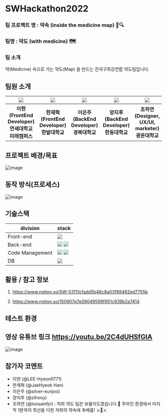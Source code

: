 # SWHackathon2022
### 팀 프로젝트 명 : 약속 (inside the medicine map) 💊🔍

### 팀명 : 약도 (with medicine) 🗺

### 팀 소개
약(Medicine) 속으로 가는 약도(Map) 을 만드는 전국구최강연합 약도팀입니다.

## 팀원 소개

| ![](https://github.com/LEE-Hyeon0771.png) | ![](https://github.com/JaeHyeokHan.png) | ![](https://github.com/silver-eunjoo.png) | ![](https://github.com/zihooy.png) | ![](https://github.com/loosainfjn.png) |
| :--------------------------------------: | :--------------------------------------: | :--------------------------------------: | :-----------------------------------: | :------------------------------------: |
|             **이현<br>(FrontEnd Developer)<br>연세대학교 미래캠퍼스**              |             **한재혁<br>(FrontEnd Developer)<br>한밭대학교**              |             **이은주<br>(BackEnd Developer)<br>경북대학교**              |            **양지후<br>(BackEnd Developer)<br>한동대학교**            |            **조하연<br>(Designer, UX/UI, marketer)<br>광운대학교**             |

## 프로젝트 배경/목표 


![image](https://user-images.githubusercontent.com/29768779/175483548-78dad507-556f-4c34-93a0-dc72b5e2fe65.png)


## 동작 방식(프로세스)


![image](https://user-images.githubusercontent.com/29768779/175483186-b67060af-bb02-4971-907c-fe1d7033e261.png)


## 기술스택

| division        | stack                                                                                                                                                                                                                                                                                                       |
| --------------- | ----------------------------------------------------------------------------------------------------------------------------------------------------------------------------------------------------------------------------------------------------------------------------------------------------------- |
| Front-end       | <img src="https://img.shields.io/badge/react-61DAFB?style=for-the-badge&logo=react&logoColor=black">  |
| Back-end        |  <img src="https://img.shields.io/badge/springboot-6DB33F?style=for-the-badge&logo=springboot&logoColor=black"> <img src="https://img.shields.io/badge/jpa-6DB33F?style=for-the-badge&logo=springboot&logoColor=black">|
| Code Management | <img src="https://img.shields.io/badge/git-F05032?style=for-the-badge&logo=git&logoColor=black"> <img src="https://img.shields.io/badge/github-181717?style=for-the-badge&logo=github&logoColor=black"> |
| DB              | <img src="https://img.shields.io/badge/mysql-4479A1?style=for-the-badge&logo=mysql&logoColor=black"> |


## 활용 / 참고 정보 

1. https://www.notion.so/SW-03111cfadd5b46c8a03f89482ed7755b

2. https://www.notion.so/150907e7e59049598f951c939b2a7414

## 테스트 환경 

## 영상 유튜브 링크 https://youtu.be/2C4dUHSfGIA

![image](https://user-images.githubusercontent.com/29768779/175484368-758bd32e-6917-401a-bfd8-92980f924af4.png)


## 참가자 코멘트

- 이현   (@LEE-Hyeon0771)
- 한재혁 (@JaeHyeok Han)
- 이은주 (@silver-eunjoo)
- 양지후 (@zihooy)
- 조하연 (@loosainfjn) : 저희 약도 팀은  보물지도였습니다.💎 주어진 환경에서 마지막 1분까지 최선을 다한 저희의 약속에 축배를! ⚔🍷⚔
